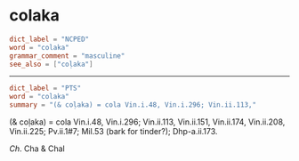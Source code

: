 # colaka

``` toml
dict_label = "NCPED"
word = "colaka"
grammar_comment = "masculine"
see_also = ["coḷaka"]
```

--------------------

``` toml
dict_label = "PTS"
word = "colaka"
summary = "(& coḷaka) = cola Vin.i.48, Vin.i.296; Vin.ii.113,"
```

(& coḷaka) = cola Vin.i.48, Vin.i.296; Vin.ii.113, Vin.ii.151, Vin.ii.174, Vin.ii.208, Vin.ii.225; Pv.ii.1#7; Mil.53 (bark for tinder?); Dhp\-a.ii.173.

*Ch*. Cha & Chal

